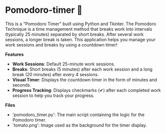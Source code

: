 # Pomodoro-timer 🍅

This is a "Pomodoro Timer" built using Python and Tkinter. The Pomodoro Technique is a time management method that breaks work into intervals (typically 25 minutes) separated by short breaks. After several work sessions, a longer break is taken. This application helps you manage your work sessions and breaks by using a countdown timer!

**Features**

- **Work Sessions**: Default 25-minute work sessions.
- **Breaks**: Short breaks (5 minutes) after each work session and a long break (20 minutes) after every 4 sessions.
- **Visual Timer**: Displays the countdown timer in the form of minutes and seconds.
- **Progress Tracking**: Displays checkmarks (✔) after each completed work session to help you track your progress.

**Files**

- 'pomodoro_timer.py': The main script containing the logic for the Pomodoro timer.
- 'tomato.png': Image used as the background for the timer display.
